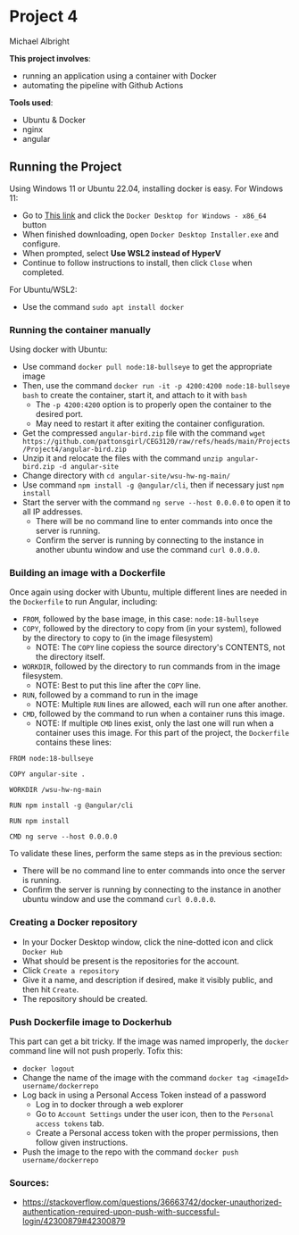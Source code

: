 # Project 4
Michael Albright


**This project involves**:
- running an application using a container with Docker
- automating the pipeline with Github Actions

**Tools used**:
- Ubuntu & Docker
- nginx
- angular

## Running the Project
Using Windows 11 or Ubuntu 22.04, installing docker is easy.
For Windows 11:
* Go to [This link](https://docs.docker.com/desktop/setup/install/windows-install/) and click the `Docker Desktop for Windows - x86_64` button
* When finished downloading, open `Docker Desktop Installer.exe` and configure.
* When prompted, select **Use WSL2 instead of HyperV**
* Continue to follow instructions to install, then click `Close` when completed.

For Ubuntu/WSL2:
* Use the command `sudo apt install docker`

### Running the container manually
Using docker with Ubuntu:
* Use command `docker pull node:18-bullseye` to get the appropriate image
* Then, use the command `docker run -it -p 4200:4200 node:18-bullseye bash` to create the container, start it, and attach to it with `bash`
  * The `-p 4200:4200` option is to properly open the container to the desired port.
  * May need to restart it after exiting the container configuration.
* Get the compressed `angular-bird.zip` file with the command `wget https://github.com/pattonsgirl/CEG3120/raw/refs/heads/main/Projects/Project4/angular-bird.zip`
* Unzip it and relocate the files with the command `unzip angular-bird.zip -d angular-site`
* Change directory with `cd angular-site/wsu-hw-ng-main/`
* Use command `npm install -g @angular/cli`, then if necessary just `npm install`
* Start the server with the command `ng serve --host 0.0.0.0` to open it to all IP addresses.
  * There will be no command line to enter commands into once the server is running.
  * Confirm the server is running by connecting to the instance in another ubuntu window and use the command `curl 0.0.0.0`.

### Building an image with a Dockerfile
Once again using docker with Ubuntu, multiple different lines are needed in the `Dockerfile` to run Angular, including:
* `FROM`, followed by the base image, in this case: `node:18-bullseye`
* `COPY`, followed by the directory to copy from (in your system), followed by the directory to copy to (in the image filesystem)
  * NOTE: The `COPY` line copiess the source directory's CONTENTS, not the directory itself.
* `WORKDIR`, followed by the directory to run commands from in the image filesystem.
  * NOTE: Best to put this line after the `COPY` line.
* `RUN`, followed by a command to run in the image
  * NOTE: Multiple `RUN` lines are allowed, each will run one after another.
* `CMD`, followed by the command to run when a container runs this image.
  * NOTE: If multiple `CMD` lines exist, only the last one will run when a container uses this image.
For this part of the project, the `Dockerfile` contains these lines:
```
FROM node:18-bullseye

COPY angular-site .

WORKDIR /wsu-hw-ng-main

RUN npm install -g @angular/cli

RUN npm install

CMD ng serve --host 0.0.0.0
```
To validate these lines, perform the same steps as in the previous section:
  * There will be no command line to enter commands into once the server is running.
  * Confirm the server is running by connecting to the instance in another ubuntu window and use the command `curl 0.0.0.0`.

### Creating a Docker repository
* In your Docker Desktop window, click the nine-dotted icon and click `Docker Hub`
* What should be present is the repositories for the account.
* Click `Create a repository`
* Give it a name, and description if desired, make it visibly public, and then hit `Create`.
* The repository should be created.

### Push Dockerfile image to Dockerhub
This part can get a bit tricky. If the image was named improperly, the `docker` command line will not push properly.  Tofix this:
* `docker logout`
* Change the name of the image with the command `docker tag <imageId> username/dockerrepo`
* Log back in using a Personal Access Token instead of a password
  * Log in to docker through a web explorer
  * Go to `Account Settings` under the user icon, then to the `Personal access tokens` tab.
  * Create a Personal access token with the proper permissions, then follow given instructions.
* Push the image to the repo with the command `docker push username/dockerrepo`


### Sources:
* https://stackoverflow.com/questions/36663742/docker-unauthorized-authentication-required-upon-push-with-successful-login/42300879#42300879
